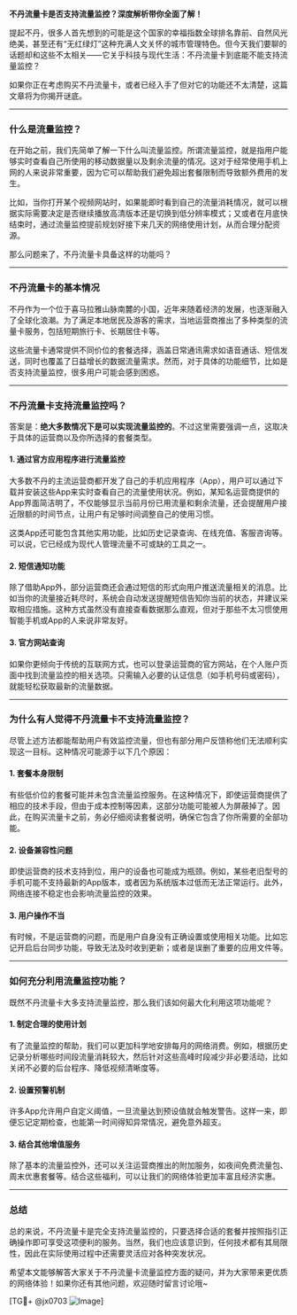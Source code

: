 **不丹流量卡是否支持流量监控？深度解析带你全面了解！**

提起不丹，很多人首先想到的可能是这个国家的幸福指数全球排名靠前、自然风光绝美，甚至还有“无红绿灯”这种充满人文关怀的城市管理特色。但今天我们要聊的话题却和这些不太相关——它关乎科技与现代生活：不丹流量卡到底能不能支持流量监控？

如果你正在考虑购买不丹流量卡，或者已经入手了但对它的功能还不太清楚，这篇文章将为你揭开谜底。

---

### **什么是流量监控？**
在开始之前，我们先简单了解一下什么叫流量监控。所谓流量监控，就是指用户能够实时查看自己所使用的移动数据量以及剩余流量的情况。这对于经常使用手机上网的人来说非常重要，因为它可以帮助我们避免超出套餐限制而导致额外费用的发生。

比如，当你打开某个视频网站时，如果能即时看到自己的流量消耗情况，就可以根据实际需要决定是否继续播放高清版本还是切换到低分辨率模式；又或者在月底快结束时，通过流量监控提前规划好接下来几天的网络使用计划，从而合理分配资源。

那么问题来了，不丹流量卡具备这样的功能吗？

---

### **不丹流量卡的基本情况**
不丹作为一个位于喜马拉雅山脉南麓的小国，近年来随着经济的发展，也逐渐融入了全球化浪潮。为了满足本地居民及游客的需求，当地运营商推出了多种类型的流量卡服务，包括短期旅行卡、长期居住卡等。

这些流量卡通常提供不同价位的套餐选择，涵盖日常通讯需求如语音通话、短信发送，同时也覆盖了日益增长的数据流量需求。然而，对于具体的功能细节，比如是否支持流量监控，很多用户可能会感到困惑。

---

### **不丹流量卡支持流量监控吗？**
答案是：**绝大多数情况下是可以实现流量监控的**。不过这里需要强调一点，这取决于具体的运营商以及你所选择的套餐类型。

#### **1. 通过官方应用程序进行流量监控**
大多数不丹的主流运营商都开发了自己的手机应用程序（App），用户可以通过下载并安装这些App来实时查看自己的流量使用状况。例如，某知名运营商提供的App界面简洁明了，不仅能够显示当前月份已用流量和剩余流量，还会提醒用户接近限额的时间节点，让用户有足够时间调整自己的使用习惯。

这类App还可能包含其他实用功能，比如历史记录查询、在线充值、客服咨询等。可以说，它已经成为现代人管理流量不可或缺的工具之一。

#### **2. 短信通知功能**
除了借助App外，部分运营商还会通过短信的形式向用户推送流量相关的消息。比如当你的流量接近耗尽时，系统会自动发送提醒短信告知你当前的状态，并建议采取相应措施。这种方式虽然没有直接查看数据那么直观，但对于那些不太习惯使用智能手机或App的人来说非常友好。

#### **3. 官方网站查询**
如果你更倾向于传统的互联网方式，也可以登录运营商的官方网站，在个人账户页面中找到流量监控的相关选项。只需输入必要的认证信息（如手机号码或密码），就能轻松获取最新的流量数据。

---

### **为什么有人觉得不丹流量卡不支持流量监控？**
尽管上述方法都能帮助用户有效监控流量，但也有部分用户反馈称他们无法顺利实现这一目标。这种情况可能源于以下几个原因：

#### **1. 套餐本身限制**
有些低价位的套餐可能并未包含流量监控服务。在这种情况下，即使运营商提供了相应的技术手段，但由于成本控制等因素，这部分功能可能被人为屏蔽掉了。因此，在购买流量卡之前，务必仔细阅读套餐说明，确保它包含了你所需要的全部功能。

#### **2. 设备兼容性问题**
即使运营商的技术支持到位，用户的设备也可能成为瓶颈。例如，某些老旧型号的手机可能不支持最新的App版本，或者因为系统版本过低而无法正常运行。此外，网络连接不稳定也会影响流量监控的效果。

#### **3. 用户操作不当**
有时候，不是运营商的问题，而是用户自身没有正确设置或使用相关功能。比如忘记开启后台同步功能，导致无法及时收到更新；或者是误删了重要的应用文件等。

---

### **如何充分利用流量监控功能？**
既然不丹流量卡大多支持流量监控，那么我们该如何最大化利用这项功能呢？

#### **1. 制定合理的使用计划**
有了流量监控的帮助，我们可以更加科学地安排每月的网络消费。例如，根据历史记录分析哪些时间段流量消耗较大，然后针对这些高峰时段减少非必要活动，比如关闭不必要的后台程序、降低视频清晰度等。

#### **2. 设置预警机制**
许多App允许用户自定义阈值，一旦流量达到预设值就会触发警告。这样一来，即便忘记定期检查，也能第一时间得知异常情况，避免意外超支。

#### **3. 结合其他增值服务**
除了基本的流量监控外，还可以关注运营商推出的附加服务，如夜间免费流量包、周末优惠套餐等。结合这些福利，可以让我们的网络体验更加丰富且经济实惠。

---

### **总结**
总的来说，不丹流量卡是完全支持流量监控的，只要选择合适的套餐并按照指引正确操作即可享受这项便利的服务。当然，我们也应该意识到，任何技术都有其局限性，因此在实际使用过程中还需要灵活应对各种突发状况。

希望本文能够解答大家关于不丹流量卡流量监控方面的疑问，并为大家带来更优质的网络体验！如果你还有其他问题，欢迎随时留言讨论哦~

[TG💪+ @jx0703 ![Image](https://github.com/user-attachments/assets/dbca1d08-cadb-493c-b0ec-ad6f7a83f270)]